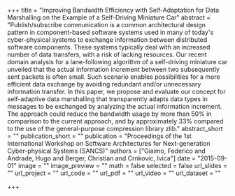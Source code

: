 +++
title = "Improving Bandwidth Efficiency with Self-Adaptation for Data Marshalling on the Example of a Self-Driving Miniature Car"
abstract = "Publish/subscribe communication is a common architectural design pattern in component-based software systems used in many of today's cyber-physical systems to exchange information between distributed software components. These systems typically deal with an increased number of data transfers, with a risk of lacking resources. Our recent domain analysis for a lane-following algorithm of a self-driving miniature car unveiled that the actual information increment between two subsequently sent packets is often small. Such scenario enables possibilities for a more efficient data exchange by avoiding redundant and/or unnecessary information transfer. In this paper, we propose and evaluate our concept for self-adaptive data marshalling that transparently adapts data types in messages to be exchanged by analyzing the actual information increment. The approach could reduce the bandwidth usage by more than 50% in comparison to the current approach, and by approximately 33% compared to the use of the general-purpose compression library zlib."
abstract_short = ""
publication_short = ""
publication = "Proceedings of the 1st International Workshop on Software Architectures for Next-generation Cyber-physical Systems (SANCS)"
authors = ["Giaimo, Federico and Andrade, Hugo and Berger, Christian and Crnkovic, Ivica"]
date = "2015-09-01"
image = ""
image_preview = ""
math = false
selected = false
url_slides = ""
url_project = ""
url_code = ""
url_pdf = ""
url_video = ""
url_dataset = ""

+++
